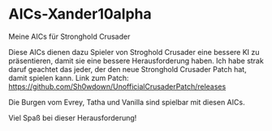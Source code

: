 # AICs-Xander10alpha
Meine AICs für Stronghold Crusader

Diese AICs dienen dazu Spieler von Stroghold Crusader eine bessere KI zu präsentieren, damit sie eine bessere Herausforderung haben.
Ich habe strak daruf geachtet das jeder, der den neue Stronghold Crusader Patch hat, damit spielen kann.
Link zum Patch: https://github.com/Sh0wdown/UnofficialCrusaderPatch/releases

Die Burgen vom Evrey, Tatha und Vanilla sind spielbar mit diesen AICs.

Viel Spaß bei dieser Herausforderung!
